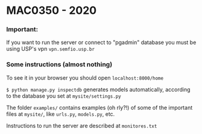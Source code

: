 # MAC0350 - 2020

### Important:
If you want to run the server or connect to "pgadmin" database you must be using USP's vpn ```vpn.semfio.usp.br```

### Some instructions (almost nothing)

To see it in your browser you should open ``` localhost:8000/home ```

```$ python manage.py inspectdb``` generates models automatically, according to the database you set at ```mysite/settings.py```

The folder ```examples/``` contains examples (oh rly?!) of some of the important files at ```mysite/```, like ```urls.py```, ```models.py```, etc.

Instructions to run the server are described at ```monitores.txt```
